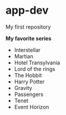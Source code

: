 # app-dev
My first repository

**My favorite series**

- Interstellar
- Martian
- Hotel Transylvania
- Lord of the rings
- The Hobbit
- Harry Potter
- Gravity
- Passengers
- Tenet
- Event Horizon
